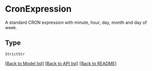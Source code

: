 # CronExpression

A standard CRON expression with minute, hour, day, month
and day of week.


## Type
```python
StrictStr
```


[[Back to Model list]](../../README.md#models-v2-link) [[Back to API list]](../../README.md#documentation-for-api-endpoints) [[Back to README]](../../README.md)

